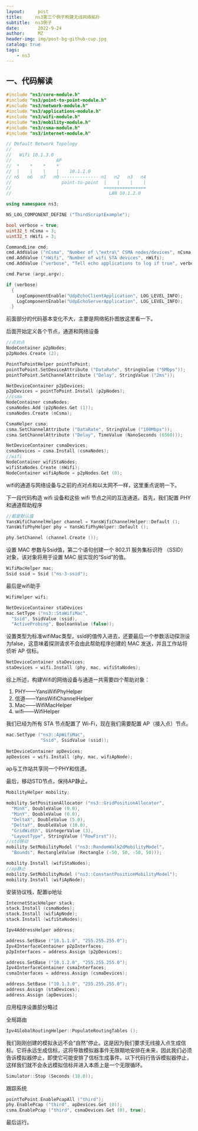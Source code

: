 ```yaml
---
layout:     post
title:     ns3第三个例子构建无线网络拓扑
subtitle:  ns3例子
date:       2022-9-24
author:     MZ
header-img: img/post-bg-github-cup.jpg
catalog: true
tags:
    - ns3
---
```


## 一、代码解读

<!--more-->

```c++
#include "ns3/core-module.h"
#include "ns3/point-to-point-module.h"
#include "ns3/network-module.h"
#include "ns3/applications-module.h"
#include "ns3/wifi-module.h"
#include "ns3/mobility-module.h"
#include "ns3/csma-module.h"
#include "ns3/internet-module.h"

// Default Network Topology
//
//   Wifi 10.1.3.0
//                 AP
//  *    *    *    *
//  |    |    |    |    10.1.1.0
// n5   n6   n7   n0 -------------- n1   n2   n3   n4
//                   point-to-point  |    |    |    |
//                                   ================
//                                     LAN 10.1.2.0

using namespace ns3;

NS_LOG_COMPONENT_DEFINE ("ThirdScriptExample");

bool verbose = true;
uint32_t nCsma = 3;
uint32_t nWifi = 3;

CommandLine cmd;
cmd.AddValue ("nCsma", "Number of \"extra\" CSMA nodes/devices", nCsma);
cmd.AddValue ("nWifi", "Number of wifi STA devices", nWifi);
cmd.AddValue ("verbose", "Tell echo applications to log if true", verbose);

cmd.Parse (argc,argv);

if (verbose)
  {
    LogComponentEnable("UdpEchoClientApplication", LOG_LEVEL_INFO);
    LogComponentEnable("UdpEchoServerApplication", LOG_LEVEL_INFO);
  }
```

前面部分的代码基本变化不大，主要是网络拓扑图放这里看一下。

后面开始定义各个节点，通道和网络设备

```c++
//点对点
NodeContainer p2pNodes;
p2pNodes.Create (2);

PointToPointHelper pointToPoint;
pointToPoint.SetDeviceAttribute ("DataRate", StringValue ("5Mbps"));
pointToPoint.SetChannelAttribute ("Delay", StringValue ("2ms"));

NetDeviceContainer p2pDevices;
p2pDevices = pointToPoint.Install (p2pNodes);
//csma
NodeContainer csmaNodes;
csmaNodes.Add (p2pNodes.Get (1));
csmaNodes.Create (nCsma);

CsmaHelper csma;
csma.SetChannelAttribute ("DataRate", StringValue ("100Mbps"));
csma.SetChannelAttribute ("Delay", TimeValue (NanoSeconds (6560)));

NetDeviceContainer csmaDevices;
csmaDevices = csma.Install (csmaNodes);
//wifi
NodeContainer wifiStaNodes;
wifiStaNodes.Create (nWifi);
NodeContainer wifiApNode = p2pNodes.Get (0);
```

wifi的通道与网络设备与之前的点对点和以太网不一样，这里重点说明一下。

下一段代码构造 wifi 设备和这些 wifi 节点之间的互连通道。首先，我们配置 PHY 和通道帮助程序

```c++
//都是默认值
YansWifiChannelHelper channel = YansWifiChannelHelper::Default ();
YansWifiPhyHelper phy = YansWifiPhyHelper::Default ();

phy.SetChannel (channel.Create ());
```

设置 MAC 参数与Ssid值，第二个语句创建一个 802.11 服务集标识符 （SSID） 对象，该对象将用于设置 MAC 层实现的“Ssid”的值。

```c++
WifiMacHelper mac;
Ssid ssid = Ssid ("ns-3-ssid");
```

最后是wifi助手

```c++
WifiHelper wifi;
```

```c++
NetDeviceContainer staDevices
mac.SetType ("ns3::StaWifiMac",
  "Ssid", SsidValue (ssid),
  "ActiveProbing", BooleanValue (false));
```

设置类型为标准wifiMac类型，ssid的值传入进去，还要最后一个参数活动探测设为false，这意味着探测请求不会由此帮助程序创建的 MAC 发送，并且工作站将侦听 AP 信标。

```c++
NetDeviceContainer staDevices;
staDevices = wifi.Install (phy, mac, wifiStaNodes);
```

综上所述，构建Wifi的网络设备与通道一共需要四个帮助对象：

1. PHY——YansWifiPhyHelper
2. 信道——YansWifiChannelHelper
3. Mac——WifiMacHelper
4. wifi——WifiHelper

我们已经为所有 STA 节点配置了 Wi-Fi，现在我们需要配置 AP（接入点）节点。

```c++
mac.SetType ("ns3::ApWifiMac",
             "Ssid", SsidValue (ssid));
             
NetDeviceContainer apDevices;
apDevices = wifi.Install (phy, mac, wifiApNode);
```

ap与工作站共享同一个PHY和信道。

最后，移动STD节点，保持AP静止。

```c++
MobilityHelper mobility;

mobility.SetPositionAllocator ("ns3::GridPositionAllocator",
  "MinX", DoubleValue (0.0),
  "MinY", DoubleValue (0.0),
  "DeltaX", DoubleValue (5.0),
  "DeltaY", DoubleValue (10.0),
  "GridWidth", UintegerValue (3),
  "LayoutType", StringValue ("RowFirst"));
//std移动
mobility.SetMobilityModel ("ns3::RandomWalk2dMobilityModel",
  "Bounds", RectangleValue (Rectangle (-50, 50, -50, 50)));

mobility.Install (wifiStaNodes);
//ap静止
mobility.SetMobilityModel ("ns3::ConstantPositionMobilityModel");
mobility.Install (wifiApNode);
```

安装协议栈，配置ip地址

```c++
InternetStackHelper stack;
stack.Install (csmaNodes);
stack.Install (wifiApNode);
stack.Install (wifiStaNodes);

Ipv4AddressHelper address;

address.SetBase ("10.1.1.0", "255.255.255.0");
Ipv4InterfaceContainer p2pInterfaces;
p2pInterfaces = address.Assign (p2pDevices);

address.SetBase ("10.1.2.0", "255.255.255.0");
Ipv4InterfaceContainer csmaInterfaces;
csmaInterfaces = address.Assign (csmaDevices);

address.SetBase ("10.1.3.0", "255.255.255.0");
address.Assign (staDevices);
address.Assign (apDevices);
```

应用程序设置部分略过

全局路由

```c++
Ipv4GlobalRoutingHelper::PopulateRoutingTables ();
```

我们刚刚创建的模拟永远不会“自然”停止。这是因为我们要求无线接入点生成信标。它将永远生成信标，这将导致模拟器事件无限期地安排在未来，因此我们必须告诉模拟器停止，即使它可能安排了信标生成事件。以下代码行告诉模拟器停止，这样我们就不会永远模拟信标并进入本质上是一个无限循环。

```c++
Simulator::Stop (Seconds (10.0));
```

跟踪系统

```c++
pointToPoint.EnablePcapAll ("third");
phy.EnablePcap ("third", apDevices.Get (0));
csma.EnablePcap ("third", csmaDevices.Get (0), true);
```

最后运行。
